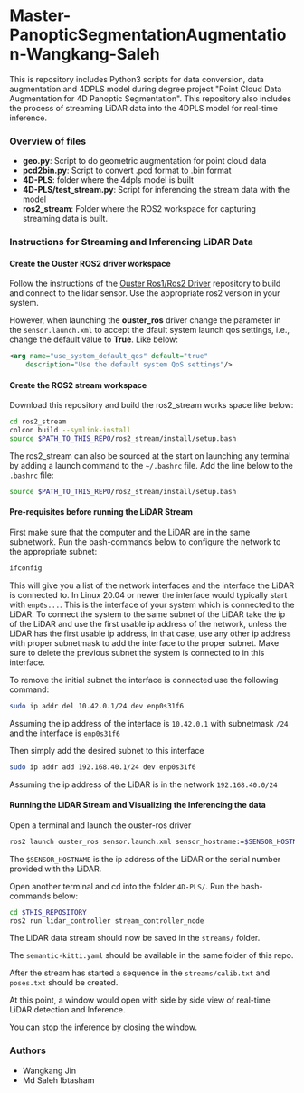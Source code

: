 # Master-PanopticSegmentationAugmentation-Wangkang-Saleh

This is repository includes Python3 scripts for data conversion, data augmentation and 4DPLS model during degree project "Point Cloud Data Augmentation for 4D Panoptic Segmentation". This repository also includes the process of streaming LiDAR data into the 4DPLS model for real-time inference.


### Overview of files

* __geo.py__:  Script to do geometric augmentation for point cloud data 
* __pcd2bin.py__: Script to convert .pcd format to .bin format
* __4D-PLS__: folder where the 4dpls model is built
* __4D-PLS/test_stream.py__: Script for inferencing the stream data with the model
* __ros2_stream__: Folder where the ROS2 workspace for capturing streaming data is built.

### Instructions for Streaming and Inferencing LiDAR Data

#### Create the Ouster ROS2 driver workspace

Follow the instructions of the <a href="https://github.com/ouster-lidar/ouster-ros">Ouster Ros1/Ros2 Driver</a> repository to build and connect to the lidar sensor. Use the appropriate ros2 version in your system.

However, when launching the <b>ouster_ros</b> driver change the parameter in the `sensor.launch.xml` to accept the dfault system launch qos settings, i.e., change the default value to <b>True</b>. Like below:

```xml
<arg name="use_system_default_qos" default="true"
    description="Use the default system QoS settings"/>
```

#### Create the ROS2 stream workspace

Download this repository and build the ros2_stream works space like below:

```bash
cd ros2_stream
colcon build --symlink-install
source $PATH_TO_THIS_REPO/ros2_stream/install/setup.bash
```

The ros2_stream can also be sourced at the start on launching any terminal by adding a launch command to the `~/.bashrc` file. Add the line below to the `.bashrc` file:

```bash
source $PATH_TO_THIS_REPO/ros2_stream/install/setup.bash
```

#### Pre-requisites before running the LiDAR Stream

First make sure that the computer and the LiDAR are in the same subnetwork. Run the bash-commands below to configure the network to the appropriate subnet:

```bash
ifconfig
```
This will give you a list of the network interfaces and the interface the LiDAR is connected to. In Linux 20.04 or newer the interface would typically start with `enp0s...`. This is the interface of your system which is connected to the LiDAR. To connect the system to the same subnet of the LiDAR take the ip of the LiDAR and use the first usable ip address of the network, unless the LiDAR has the first usable ip address, in that case, use any other ip address with proper subnetmask to add the interface to the proper subnet. Make sure to delete the previous subnet the system is connected to in this interface.

To remove the initial subnet the interface is connected use the following command:

```bash
sudo ip addr del 10.42.0.1/24 dev enp0s31f6
```
Assuming the ip address of the interface is `10.42.0.1` with subnetmask `/24` and the interface is `enp0s31f6`

Then simply add the desired subnet to this interface

```bash
sudo ip addr add 192.168.40.1/24 dev enp0s31f6
```
Assuming the ip address of the LiDAR is in the network `192.168.40.0/24`

#### Running the LiDAR Stream and Visualizing the Inferencing the data

Open a terminal and launch the ouster-ros driver

```bash
ros2 launch ouster_ros sensor.launch.xml sensor_hostname:=$SENSOR_HOSTNAME
```
The `$SENSOR_HOSTNAME` is the ip address of the LiDAR or the serial number provided with the LiDAR.

Open another terminal and cd into the folder `4D-PLS/`. Run the bash-commands below:

```bash
cd $THIS_REPOSITORY
ros2 run lidar_controller stream_controller_node
```
The LiDAR data stream should now be saved in the `streams/` folder.

The `semantic-kitti.yaml` should be available in the same folder of this repo.

After the stream has started a sequence in the `streams/calib.txt` and `poses.txt` should be created.

At this point, a window would open with side by side view of real-time LiDAR detection and Inference.

You can stop the inference by closing the window.

### Authors

- Wangkang Jin
- Md Saleh Ibtasham


